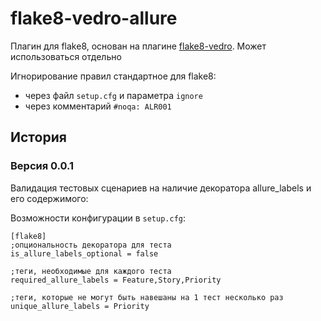 # flake8-vedro-allure

Плагин для flake8, основан на плагине [flake8-vedro](https://github.com/anniebc/flake8-vedro).
Может использоваться отдельно

Игнорирование правил стандартное для flake8:
- через файл `setup.cfg` и параметра `ignore`
- через комментарий `#noqa: ALR001`


## История
### Версия 0.0.1

Валидация тестовых сценариев на наличие декоратора allure_labels и его содержимого:

Возможности конфигурации в `setup.cfg`:


```
[flake8]
;опциональность декоратора для теста
is_allure_labels_optional = false

;теги, необходимые для каждого теста
required_allure_labels = Feature,Story,Priority

;теги, которые не могут быть навешаны на 1 тест несколько раз
unique_allure_labels = Priority
```